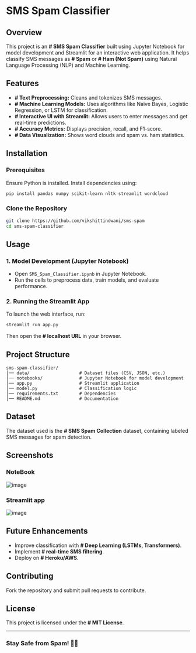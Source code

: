 # SMS Spam Classifier

## Overview
This project is an **# SMS Spam Classifier** built using Jupyter Notebook for model development and Streamlit for an interactive web application. It helps classify SMS messages as **# Spam** or **# Ham (Not Spam)** using Natural Language Processing (NLP) and Machine Learning.

## Features
- **# Text Preprocessing:** Cleans and tokenizes SMS messages.
- **# Machine Learning Models:** Uses algorithms like Naïve Bayes, Logistic Regression, or LSTM for classification.
- **# Interactive UI with Streamlit:** Allows users to enter messages and get real-time predictions.
- **# Accuracy Metrics:** Displays precision, recall, and F1-score.
- **# Data Visualization:** Shows word clouds and spam vs. ham statistics.

## Installation
### Prerequisites
Ensure Python is installed. Install dependencies using:
```bash
pip install pandas numpy scikit-learn nltk streamlit wordcloud
```

### Clone the Repository
```bash
git clone https://github.com/vikshittindwani/sms-spam
cd sms-spam-classifier
```

## Usage
### 1. Model Development (Jupyter Notebook)
- Open `SMS_Spam_Classifier.ipynb` in Jupyter Notebook.
- Run the cells to preprocess data, train models, and evaluate performance.

### 2. Running the Streamlit App
To launch the web interface, run:
```bash
streamlit run app.py
```
Then open the **# localhost URL** in your browser.

## Project Structure
```
sms-spam-classifier/
│── data/                   # Dataset files (CSV, JSON, etc.)
│── notebooks/              # Jupyter Notebook for model development
│── app.py                  # Streamlit application
│── model.py                # Classification logic
│── requirements.txt        # Dependencies
│── README.md               # Documentation
```

## Dataset
The dataset used is the **# SMS Spam Collection** dataset, containing labeled SMS messages for spam detection.

## Screenshots
### NoteBook
![image](https://github.com/user-attachments/assets/70312f98-491e-4ea6-a2df-997b8de1557b)
### Streamlit app
![image](https://github.com/user-attachments/assets/99481f02-5869-48fe-ae8d-1ad260bdfc1e)




## Future Enhancements
- Improve classification with **# Deep Learning (LSTMs, Transformers)**.
- Implement **# real-time SMS filtering**.
- Deploy on **# Heroku/AWS**.

## Contributing
Fork the repository and submit pull requests to contribute.

## License
This project is licensed under the **# MIT License**.

---
### Stay Safe from Spam! 📩🚀

